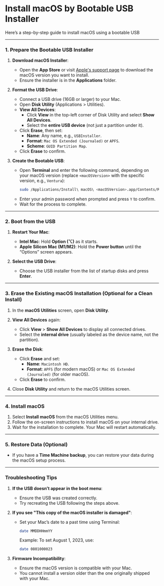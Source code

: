 # Install macOS by Bootable USB Installer
Here’s a step-by-step guide to install macOS using a bootable USB

---

### **1. Prepare the Bootable USB Installer**
1. **Download macOS Installer**:
   - Open the **App Store** or visit [Apple's support page](https://support.apple.com/downloads) to download the macOS version you want to install.
   - Ensure the installer is in the **Applications** folder.

2. **Format the USB Drive**:
   - Connect a USB drive (16GB or larger) to your Mac.
   - Open **Disk Utility** (Applications > Utilities).
   - **View All Devices**:
     - Click **View** in the top-left corner of Disk Utility and select **Show All Devices**.
     - Select the **entire USB device** (not just a partition under it).
   - Click **Erase**, then set:
     - **Name**: Any name, e.g., `USBInstaller`.
     - **Format**: `Mac OS Extended (Journaled)` or `APFS`.
     - **Scheme**: `GUID Partition Map`.
   - Click **Erase** to confirm.

3. **Create the Bootable USB**:
   - Open **Terminal** and enter the following command, depending on your macOS version (replace `<macOSVersion>` with the specific version, e.g., `Ventura`):
     ```bash
     sudo /Applications/Install\ macOS\ <macOSVersion>.app/Contents/Resources/createinstallmedia --volume /Volumes/USBInstaller
     ```
   - Enter your admin password when prompted and press `Y` to confirm.
   - Wait for the process to complete.

---

### **2. Boot from the USB**
1. **Restart Your Mac**:
   - **Intel Mac**: Hold **Option (⌥)** as it starts.
   - **Apple Silicon Mac (M1/M2)**: Hold the **Power button** until the “Options” screen appears.

2. **Select the USB Drive**:
   - Choose the USB installer from the list of startup disks and press **Enter**.

---

### **3. Erase the Existing macOS Installation (Optional for a Clean Install)**
1. In the **macOS Utilities** screen, open **Disk Utility**.
2. **View All Devices** again:
   - Click **View** > **Show All Devices** to display all connected drives.
   - Select the **internal drive** (usually labeled as the device name, not the partition).
3. **Erase the Disk**:
   - Click **Erase** and set:
     - **Name**: `Macintosh HD`.
     - **Format**: `APFS` (for modern macOS) or `Mac OS Extended (Journaled)` (for older macOS).
   - Click **Erase** to confirm.

4. Close **Disk Utility** and return to the macOS Utilities screen.

---

### **4. Install macOS**
1. Select **Install macOS** from the macOS Utilities menu.
2. Follow the on-screen instructions to install macOS on your internal drive.
3. Wait for the installation to complete. Your Mac will restart automatically.

---

### **5. Restore Data (Optional)**
- If you have a **Time Machine backup**, you can restore your data during the macOS setup process.

---

### **Troubleshooting Tips**
1. **If the USB doesn’t appear in the boot menu**:
   - Ensure the USB was created correctly.
   - Try recreating the USB following the steps above.

2. **If you see "This copy of the macOS installer is damaged"**:
   - Set your Mac’s date to a past time using Terminal:
     ```bash
     date MMDDHHmmYY
     ```
     Example: To set August 1, 2023, use:
     ```bash
     date 0801000023
     ```

3. **Firmware Incompatibility**:
   - Ensure the macOS version is compatible with your Mac.
   - You cannot install a version older than the one originally shipped with your Mac.
